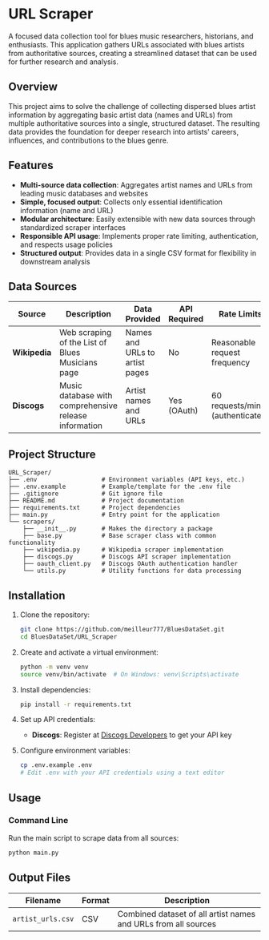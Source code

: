 # URL Scraper

A focused data collection tool for blues music researchers, historians, and enthusiasts. This application gathers URLs associated with blues artists from authoritative sources, creating a streamlined dataset that can be used for further research and analysis.

## Overview

This project aims to solve the challenge of collecting dispersed blues artist information by aggregating basic artist data (names and URLs) from multiple authoritative sources into a single, structured dataset. The resulting data provides the foundation for deeper research into artists' careers, influences, and contributions to the blues genre.

## Features

- **Multi-source data collection**: Aggregates artist names and URLs from leading music databases and websites
- **Simple, focused output**: Collects only essential identification information (name and URL)
- **Modular architecture**: Easily extensible with new data sources through standardized scraper interfaces
- **Responsible API usage**: Implements proper rate limiting, authentication, and respects usage policies
- **Structured output**: Provides data in a single CSV format for flexibility in downstream analysis

## Data Sources

| Source | Description | Data Provided | API Required | Rate Limits |
|--------|-------------|---------------|--------------|-------------|
| **Wikipedia** | Web scraping of the List of Blues Musicians page | Names and URLs to artist pages | No | Reasonable request frequency |
| **Discogs** | Music database with comprehensive release information | Artist names and URLs | Yes (OAuth) | 60 requests/min (authenticated) |

## Project Structure

```
URL_Scraper/
├── .env                  # Environment variables (API keys, etc.)
├── .env.example          # Example/template for the .env file
├── .gitignore            # Git ignore file
├── README.md             # Project documentation
├── requirements.txt      # Project dependencies
├── main.py               # Entry point for the application
└── scrapers/
    ├── __init__.py       # Makes the directory a package
    ├── base.py           # Base scraper class with common functionality
    ├── wikipedia.py      # Wikipedia scraper implementation
    ├── discogs.py        # Discogs API scraper implementation
    ├── oauth_client.py   # Discogs OAuth authentication handler
    └── utils.py          # Utility functions for data processing
```

## Installation

1. Clone the repository:
   ```bash
   git clone https://github.com/meilleur777/BluesDataSet.git
   cd BluesDataSet/URL_Scraper
   ```

2. Create and activate a virtual environment:
   ```bash
   python -m venv venv
   source venv/bin/activate  # On Windows: venv\Scripts\activate
   ```

3. Install dependencies:
   ```bash
   pip install -r requirements.txt
   ```

4. Set up API credentials:
   - **Discogs**: Register at [Discogs Developers](https://www.discogs.com/settings/developers) to get your API key

5. Configure environment variables:
   ```bash
   cp .env.example .env
   # Edit .env with your API credentials using a text editor
   ```

## Usage

### Command Line

Run the main script to scrape data from all sources:

```bash
python main.py
```

## Output Files

| Filename | Format | Description |
|----------|--------|-------------|
| `artist_urls.csv` | CSV | Combined dataset of all artist names and URLs from all sources |
